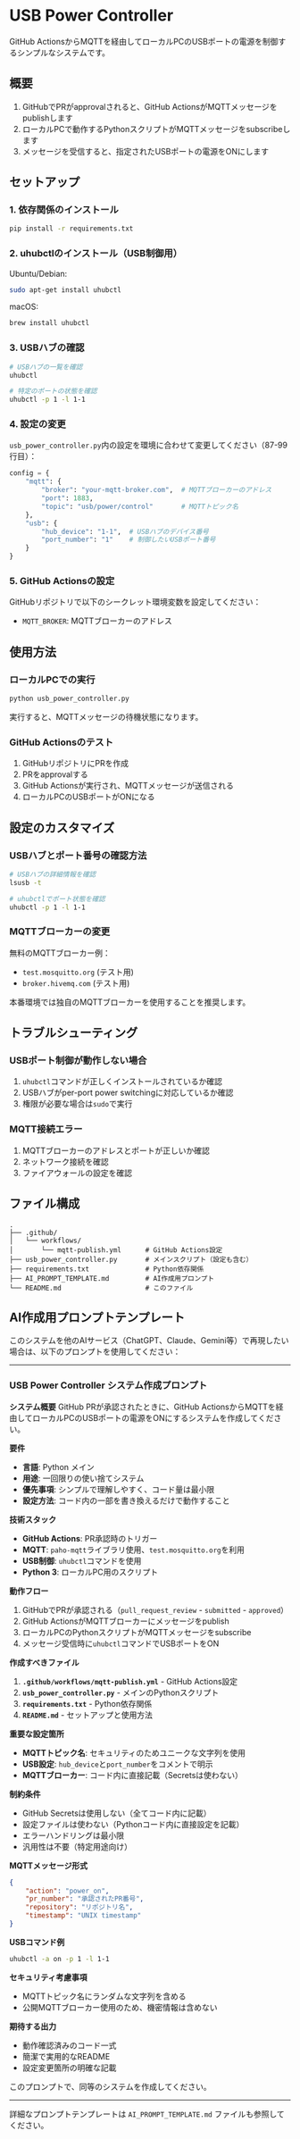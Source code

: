 # USB Power Controller

GitHub ActionsからMQTTを経由してローカルPCのUSBポートの電源を制御するシンプルなシステムです。

## 概要

1. GitHubでPRがapprovalされると、GitHub ActionsがMQTTメッセージをpublishします
2. ローカルPCで動作するPythonスクリプトがMQTTメッセージをsubscribeします
3. メッセージを受信すると、指定されたUSBポートの電源をONにします

## セットアップ

### 1. 依存関係のインストール

```bash
pip install -r requirements.txt
```

### 2. uhubctlのインストール（USB制御用）

Ubuntu/Debian:
```bash
sudo apt-get install uhubctl
```

macOS:
```bash
brew install uhubctl
```

### 3. USBハブの確認

```bash
# USBハブの一覧を確認
uhubctl

# 特定のポートの状態を確認
uhubctl -p 1 -l 1-1
```

### 4. 設定の変更

`usb_power_controller.py`内の設定を環境に合わせて変更してください（87-99行目）：

```python
config = {
    "mqtt": {
        "broker": "your-mqtt-broker.com",  # MQTTブローカーのアドレス
        "port": 1883,
        "topic": "usb/power/control"       # MQTTトピック名
    },
    "usb": {
        "hub_device": "1-1",  # USBハブのデバイス番号
        "port_number": "1"    # 制御したいUSBポート番号
    }
}
```

### 5. GitHub Actionsの設定

GitHubリポジトリで以下のシークレット環境変数を設定してください：

- `MQTT_BROKER`: MQTTブローカーのアドレス

## 使用方法

### ローカルPCでの実行

```bash
python usb_power_controller.py
```

実行すると、MQTTメッセージの待機状態になります。

### GitHub Actionsのテスト

1. GitHubリポジトリにPRを作成
2. PRをapprovalする
3. GitHub Actionsが実行され、MQTTメッセージが送信される
4. ローカルPCのUSBポートがONになる

## 設定のカスタマイズ

### USBハブとポート番号の確認方法

```bash
# USBハブの詳細情報を確認
lsusb -t

# uhubctlでポート状態を確認
uhubctl -p 1 -l 1-1
```

### MQTTブローカーの変更

無料のMQTTブローカー例：
- `test.mosquitto.org` (テスト用)
- `broker.hivemq.com` (テスト用)

本番環境では独自のMQTTブローカーを使用することを推奨します。

## トラブルシューティング

### USBポート制御が動作しない場合

1. `uhubctl`コマンドが正しくインストールされているか確認
2. USBハブがper-port power switchingに対応しているか確認
3. 権限が必要な場合は`sudo`で実行

### MQTT接続エラー

1. MQTTブローカーのアドレスとポートが正しいか確認
2. ネットワーク接続を確認
3. ファイアウォールの設定を確認

## ファイル構成

```
.
├── .github/
│   └── workflows/
│       └── mqtt-publish.yml      # GitHub Actions設定
├── usb_power_controller.py       # メインスクリプト（設定も含む）
├── requirements.txt              # Python依存関係
├── AI_PROMPT_TEMPLATE.md         # AI作成用プロンプト
└── README.md                     # このファイル
```

## AI作成用プロンプトテンプレート

このシステムを他のAIサービス（ChatGPT、Claude、Gemini等）で再現したい場合は、以下のプロンプトを使用してください：

---

### USB Power Controller システム作成プロンプト

**システム概要**
GitHub PRが承認されたときに、GitHub ActionsからMQTTを経由してローカルPCのUSBポートの電源をONにするシステムを作成してください。

**要件**
- **言語**: Python メイン
- **用途**: 一回限りの使い捨てシステム
- **優先事項**: シンプルで理解しやすく、コード量は最小限
- **設定方法**: コード内の一部を書き換えるだけで動作すること

**技術スタック**
- **GitHub Actions**: PR承認時のトリガー
- **MQTT**: `paho-mqtt`ライブラリ使用、`test.mosquitto.org`を利用
- **USB制御**: `uhubctl`コマンドを使用
- **Python 3**: ローカルPC用のスクリプト

**動作フロー**
1. GitHubでPRが承認される（`pull_request_review` - `submitted` - `approved`）
2. GitHub ActionsがMQTTブローカーにメッセージをpublish
3. ローカルPCのPythonスクリプトがMQTTメッセージをsubscribe
4. メッセージ受信時に`uhubctl`コマンドでUSBポートをON

**作成すべきファイル**
1. **`.github/workflows/mqtt-publish.yml`** - GitHub Actions設定
2. **`usb_power_controller.py`** - メインのPythonスクリプト
3. **`requirements.txt`** - Python依存関係
4. **`README.md`** - セットアップと使用方法

**重要な設定箇所**
- **MQTTトピック名**: セキュリティのためユニークな文字列を使用
- **USB設定**: `hub_device`と`port_number`をコメントで明示
- **MQTTブローカー**: コード内に直接記載（Secretsは使わない）

**制約条件**
- GitHub Secretsは使用しない（全てコード内に記載）
- 設定ファイルは使わない（Pythonコード内に直接設定を記載）
- エラーハンドリングは最小限
- 汎用性は不要（特定用途向け）

**MQTTメッセージ形式**
```json
{
    "action": "power_on",
    "pr_number": "承認されたPR番号",
    "repository": "リポジトリ名",
    "timestamp": "UNIX timestamp"
}
```

**USBコマンド例**
```bash
uhubctl -a on -p 1 -l 1-1
```

**セキュリティ考慮事項**
- MQTTトピック名にランダムな文字列を含める
- 公開MQTTブローカー使用のため、機密情報は含めない

**期待する出力**
- 動作確認済みのコード一式
- 簡潔で実用的なREADME
- 設定変更箇所の明確な記載

このプロンプトで、同等のシステムを作成してください。

---

詳細なプロンプトテンプレートは `AI_PROMPT_TEMPLATE.md` ファイルも参照してください。